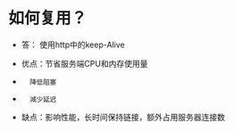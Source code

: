 # 如何复用？

* 答： 使用http中的keep-Alive

* 优点：节省服务端CPU和内存使用量
*       降低阻塞
*       减少延迟


* 缺点：影响性能，长时间保持链接，额外占用服务器连接数